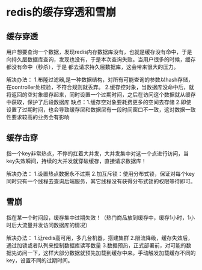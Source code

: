 # redis的缓存穿透和雪崩


## 缓存穿透
用户想要查询一个数据，发现redis内存数据库没有，也就是缓存没有命中，于是向持久层数据库查询，发现也没有，于是本次查询失败。当用户很多的时候，缓存都没有命中（秒杀），于是
都去请求持久层数据库，这会带来很大的压力。


解决办法：
1.布隆过滤器,是一种数据结构，对所有可能查询的参数以hash存储，在controller处校验，不符合规则就丢弃。
2.缓存控对象，当数据库没命中后，就将返回的空对象缓存起来，同时设置一个过期时间，之后在访问这个数据就从缓存中获取，保护了后段数据库
缺点：1.缓存空对象要耗费更多的空间去存储 2.即使设置了过期时间，也会导致缓存层和数据层有一段时间窗口不一致，这对数据一致性要求较高的业务会有影响

## 缓存击穿
指一个key非常热点，不停的扛着大并发，大并发集中对这一个点进行访问，当key失效瞬间，持续的大并发就穿破缓存，直接请求数据库！

解决办法：
1.设置热点数据永不过期
2.加互斥锁：使用分布式锁，保证对每个key同时只有一个线程去查询后端服务，其它线程没有获得分布式锁的权限等待即可。

## 雪崩

指在某一个时间段，缓存集中过期失效！（热门商品放到缓存中，缓存1小时，1小时后大流量并发访问数据库的情况）

解决办法：
1.让redis高可用，多几台机器，搭建集群
2.限流降级，缓存失效后，通过加锁或者队列来控制数据库读写数量
3.数据预热，正式部署前，对可能的数据先访问一下，这样大部分数据就预先加载到缓存中来。手动触发加载缓存不同的key，设置不同的过期时间。





